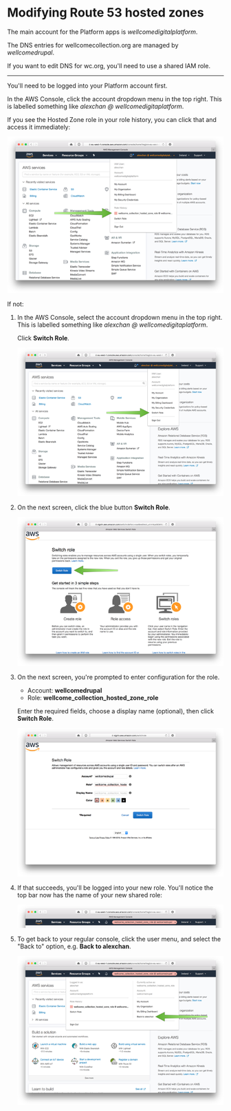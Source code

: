 # Modifying Route 53 hosted zones

The main account for the Platform apps is *wellcomedigitalplatform*.

The DNS entries for wellcomecollection.org are managed by *wellcomedrupal*.

If you want to edit DNS for wc.org, you'll need to use a shared IAM role.

---

You'll need to be logged into your Platform account first.

In the AWS Console, click the account dropdown menu in the top right.
This is labelled something like *alexchan @ wellcomedigitaplatform*.

If you see the Hosted Zone role in your role history, you can click that and access it immediately:

![](r53_history.png)

If not:

1.  In the AWS Console, select the account dropdown menu in the top right.
    This is labelled something like *alexchan @ wellcomedigitaplatform*.

    Click **Switch Role**.

    ![](r53_menu.png)

2.  On the next screen, click the blue button **Switch Role**.

    ![](r53_blue.png)

3.  On the next screen, you're prompted to enter configuration for the role.

    -   Account: **wellcomedrupal**
    -   Role: **wellcome_collection_hosted_zone_role**

    Enter the required fields, choose a display name (optional), then click **Switch Role**.

    ![](r53_config.png)

4.  If that succeeds, you'll be logged into your new role.
    You'll notice the top bar now has the name of your new shared role:

    ![](r53_banner.png)

5.  To get back to your regular console, click the user menu, and select the "Back to" option, e.g. **Back to alexchan**.

    ![](r53_backto.png)
